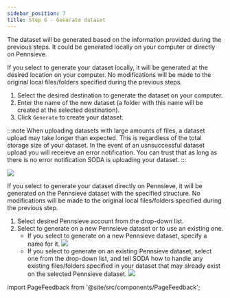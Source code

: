 ```yaml
---
sidebar_position: 7
title: Step 6 - Generate dataset
---
```


The dataset will be generated based on the information provided during the previous steps. It could be generated locally on your computer or directly on Pennsieve.

If you select to generate your dataset locally, it will be generated at the desired location on your computer. No modifications will be made to the original local files/folders specified during the previous steps.

1. Select the desired destination to generate the dataset on your computer.
2. Enter the name of the new dataset (a folder with this name will be created at the selected destination).
3. Click `Generate` to create your dataset.

:::note
When uploading datasets with large amounts of files, a dataset upload may take longer than expected. This is regardless of the total storage size of your dataset. In the event of an usnsuccessful dataset upload you will receieve an error notification. You can trust that as long as there is no error notification SODA is uploading your dataset.
:::

![](https://github.com/fairdataihub/SODA-for-SPARC/blob/main/docs/documentation/Organize-dataset/generate-1.gif?raw=true)

If you select to generate your dataset directly on Pennsieve, it will be generated on the Pennsieve dataset with the specified structure. No modifications will be made to the original local files/folders specified during the previous step.

1. Select desired Pennsieve account from the drop-down list.
2. Select to generate on a new Pennsieve dataset or to use an existing one.
   - If you select to generate on a new Pennsieve dataset, specify a name for it.
     ![](https://github.com/fairdataihub/SODA-for-SPARC/blob/main/docs/documentation/Organize-dataset/generate-21.gif?raw=true)
   - If you select to generate on an existing Pennsieve dataset, select one from the drop-down list, and tell SODA how to handle any existing files/folders specified in your dataset that may already exist on the selected Pennsieve dataset.
     ![](https://github.com/fairdataihub/SODA-for-SPARC/blob/main/docs/documentation/Organize-dataset/generate-3.gif?raw=true)

import PageFeedback from '@site/src/components/PageFeedback';

<PageFeedback />
